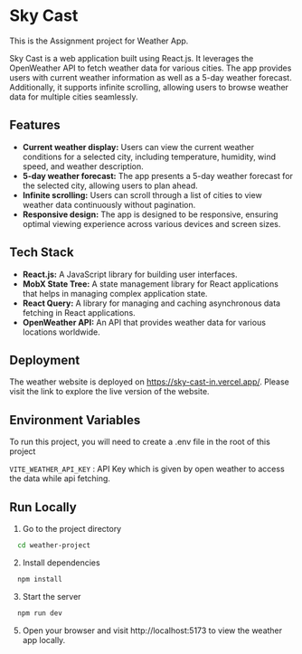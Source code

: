 
# Sky Cast

This is the Assignment project for Weather App. 

Sky Cast is a web application built using React.js. It leverages the OpenWeather API to fetch weather data for various cities. The app provides users with current weather information as well as a 5-day weather forecast. Additionally, it supports infinite scrolling, allowing users to browse weather data for multiple cities seamlessly.


    
    


## Features

- **Current weather display:** Users can view the current weather conditions for a selected city, including temperature, humidity, wind speed, and weather description.
- **5-day weather forecast:** The app presents a 5-day weather forecast for the selected city, allowing users to plan ahead.
- **Infinite scrolling:** Users can scroll through a list of cities to view weather data continuously without pagination.
- **Responsive design:** The app is designed to be responsive, ensuring optimal viewing experience across various devices and screen sizes.


## Tech Stack

- **React.js:** A JavaScript library for building user interfaces.
- **MobX State Tree:**  A state management library for React applications that helps in managing complex application state.
- **React Query:** A library for managing and caching asynchronous data fetching in React applications.
- **OpenWeather API:** An API that provides weather data for various locations worldwide.
## Deployment

The weather website is deployed on https://sky-cast-in.vercel.app/.  Please visit the link to explore the live version of the website.


## Environment Variables


To run this project, you will need to create a .env file in the root of this project

`VITE_WEATHER_API_KEY` : API Key which is given by open weather to access the data while api fetching.


## Run Locally


1) Go to the project directory

```bash
  cd weather-project
```

2) Install dependencies

```bash
  npm install

```

3) Start the server

```bash
  npm run dev
```


5) Open your browser and visit http://localhost:5173 to view the weather app locally.

